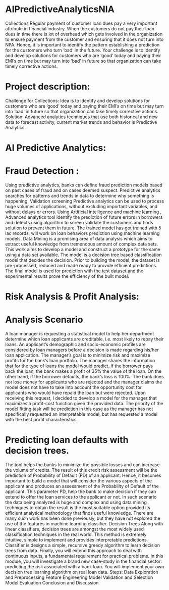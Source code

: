 # AIPredictiveAnalyticsNIA
Collections Regular payment of customer loan dues pay a very important attribute in financial industry. When the customers do not pay their loan dues in time there is lot of overhead which gets involved in the organization to ensure payment from the customer and ensuring that it does not turn into NPA. Hence, it is important to identify the pattern establishing a prediction for the customers who turn ‘bad’ in the future.  Your challenge is to identify and develop solutions for customers who are ‘good’ today and paying their EMI’s on time but may turn into ‘bad’ in future so that organization can take timely corrective actions.
# Project description:
Challenge for Collections: Idea is to identify and develop solutions for customers who are ‘good’ today and paying their EMI’s on time but may turn into ‘bad’ in future so that organization can take timely corrective actions. Solution: Advanced analytics techniques that use both historical and new data to forecast activity, current market trends and behavior is Predictive Analytics. 
# AI Predictive Analytics:
# Fraud Detection :
Using predictive analytics, banks can define fraud prediction models based on past cases of fraud and on cases deemed suspect. Predictive analytics searches for patterns and trends in data to determine why something is happening. Validation screening Predictive analytics can be used to process huge volumes of applications, without excluding important variables, and without delays or errors. Using Artificial intelligence and machine learning , Advanced analytics tool identify the prediction of future errors in borrowers and detects using algorithm to screen validate the customers and finds solution to prevent them in future. The trained model has got trained with 5 lac records, will work on loan behaviors prediction using machine learning models. Data Mining is a promising area of data analysis which aims to extract useful knowledge from tremendous amount of complex data sets. This work aims to develop a model and construct a prototype for the same using a data set available. The model is a decision tree based classification model that decides the decision. Prior to building the model, the dataset is pre-processed, reduced and made ready to provide efficient predictions. The final model is used for prediction with the test dataset and the experimental results prove the efficiency of the built model. 
# Risk Analysis & Profit Analysis:
# Analysis Scenario
A loan manager is requesting a statistical model to help her department determine which loan applicants are creditable, i.e. most likely to repay their loans. An applicant’s demographic and socio-economic profiles are considered by loan managers before a decision is made regarding his/her loan application. The manager’s goal is to minimize risk and maximize profits for the bank’s loan portfolio. The manager shares the information that for the type of loans the model would predict, if the borrower pays back the loan, the bank makes a profit of 35% the value of the loan. On the other hand, if the borrower defaults, the bank’s loss is 100%. The bank does not lose money for applicants who are rejected and the manager claims the model does not have to take into account the opportunity cost for applicants who would have repaid the loan but were rejected.
Upon receiving this request, I decided to develop a model for the manager that maximizes a profit-cost function given the provided data. The priority of the model fitting task will be prediction in this case as the manager has not specifically requested an interpretable model, but has requested a model with the best profit characteristics.

# Predicting loan defaults with decision trees.
The tool helps the banks to minimize the possible losses and can increase the volume of credits. The result of this credit risk assessment will be the prediction of Probability of Default (PD) of an applicant. Hence, it becomes important to build a model that will consider the various aspects of the applicant and produces an assessment of the Probability of Default of the applicant. This parameter PD, help the bank to make decision if they can extend to offer the loan services to the applicant or not. In such scenario the data being analyzed is huge and complex and using data mining techniques to obtain the result is the most suitable option provided its efficient analytical methodology that finds useful knowledge. There are many such work has been done previously, but they have not explored the use of the features in machine learning classifier. Decision Trees Along with linear classifiers, decision trees are amongst the most widely used classification techniques in the real world. This method is extremely intuitive, simple to implement and provides interpretable predictions. Classifier is designs a simple, recursive greedy algorithm to learn decision trees from data. Finally, you will extend this approach to deal with continuous inputs, a fundamental requirement for practical problems. In this module, you will investigate a brand new case-study in the financial sector: predicting the risk associated with a bank loan. You will implement your own decision tree learning algorithm on real loan data. 
Steps: Data Exploration and Preprocessing Feature Engineering Model Validation and Selection Model Evaluation Conclusion and Discussion

